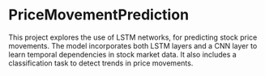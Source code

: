 # PriceMovementPrediction
This project explores the use of LSTM networks, for predicting stock price movements. The model incorporates both LSTM layers and a CNN layer to learn temporal dependencies in stock market data. It also includes a classification task to detect trends in price movements.

